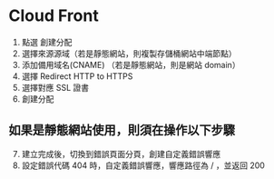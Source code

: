 # Cloud Front

1. 點選 創建分配 
2. 選擇來源源域（若是靜態網站，則複製存儲桶網站中端節點）
3. 添加備用域名(CNAME) （若是靜態網站，則是網站 domain）
4. 選擇 Redirect HTTP to HTTPS
5. 選擇對應 SSL 證書
6. 創建分配

## 如果是靜態網站使用，則須在操作以下步驟

7. 建立完成後，切換到錯誤頁面分頁，創建自定義錯誤響應
8. 設定錯誤代碼 404 時，自定義錯誤響應，響應路徑為 / ，並返回 200

